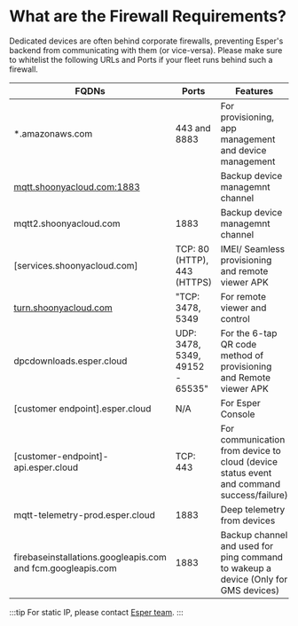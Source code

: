 # What are the Firewall Requirements?

Dedicated devices are often behind corporate firewalls, preventing Esper's backend from communicating with them (or vice-versa). Please make sure to whitelist the following URLs and Ports if your fleet runs behind such a firewall.

| FQDNs                                 | Ports                           | Features                                                                                 |
|---------------------------------------|---------------------------------|------------------------------------------------------------------------------------------|
| *.amazonaws.com                       | 443 and 8883                    | For provisioning, app management and device management                                   |
|  [mqtt.shoonyacloud.com:1883](http://mqtt.shoonyacloud.com:1883/)  |                         | Backup device managemnt channel                                                          |
| mqtt2.shoonyacloud.com                | 1883                            | Backup device managemnt channel                                                          |
| [services.shoonyacloud.com]           | TCP: 80 (HTTP), 443 (HTTPS)     | IMEI/ Seamless provisioning and remote viewer APK                                        |
| [turn.shoonyacloud.com](http://turn.shoonyacloud.com/)               | "TCP: 3478, 5349                | For remote viewer and control                                                            |
| dpcdownloads.esper.cloud              | UDP: 3478, 5349, 49152 - 65535" | For the 6-tap QR code method of provisioning and Remote viewer APK                       |
| [customer endpoint].esper.cloud       | N/A                             | For Esper Console                                                                        |
| [customer-endpoint]-api.esper.cloud   | TCP: 443                        | For communication from device to cloud (device status event and command success/failure) |
| mqtt-telemetry-prod.esper.cloud       | 1883                        | Deep telemetry from devices                                                              |
| firebaseinstallations.googleapis.com and fcm.googleapis.com| 1883                            | Backup channel and used for ping command to wakeup a device (Only for GMS devices)       |


:::tip
For static IP, please contact [Esper team](https://support.esper.io/s/).
:::


  
